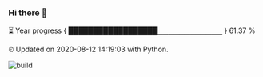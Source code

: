 ### Hi there 👋

⏳ Year progress  { ██████████████████▁▁▁▁▁▁▁▁▁▁▁▁ } 61.37 %

⏰ Updated on 2020-08-12 14:19:03 with Python.

![build](https://github.com/shenxianpeng/shenxianpeng/workflows/build/badge.svg)